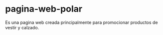 # pagina-web-polar
Es una pagina web creada principalmente para promocionar productos de vestir y calzado.
